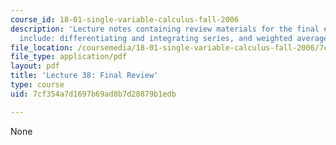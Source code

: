 ```yaml
---
course_id: 18-01-single-variable-calculus-fall-2006
description: 'Lecture notes containing review materials for the final exam. Topics
  include: differentiating and integrating series, and weighted averages.'
file_location: /coursemedia/18-01-single-variable-calculus-fall-2006/7cf354a7d1697b69ad8b7d28879b1edb_lec38.pdf
file_type: application/pdf
layout: pdf
title: 'Lecture 38: Final Review'
type: course
uid: 7cf354a7d1697b69ad8b7d28879b1edb

---
```

None